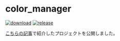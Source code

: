 # color_manager

[![download](https://img.shields.io/badge/download-aex-green)](https://github.com/sca1d/color_manager/releases/download/v1.0/color_manager.aex)
[![release](https://img.shields.io/badge/release-v1.0-blue)](https://github.com/sca1d/color_manager/releases/tag/v1.0)

[こちらの記事](https://qiita.com/genkaigakuseiprogrammer/items/4b3f2f5a86cbe2e914d6)で紹介したプロジェクトを公開しました。
